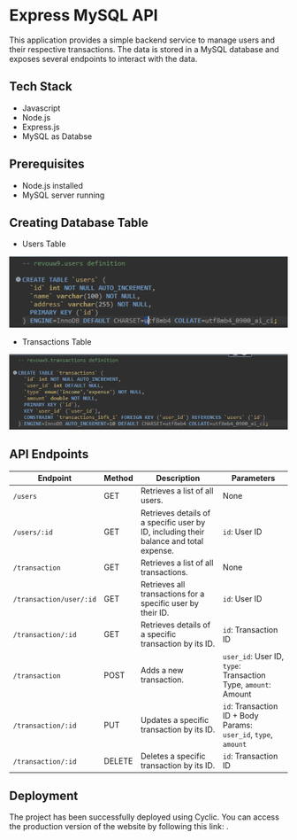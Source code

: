 # Express MySQL API

This application provides a simple backend service to manage users and their respective transactions. The data is stored in a MySQL database and exposes several endpoints to interact with the data.

## Tech Stack

- Javascript
- Node.js
- Express.js
- MySQL as Databse

## Prerequisites

- Node.js installed
- MySQL server running

## Creating Database Table

- Users Table

![users](users.png)

- Transactions Table

![trans](trans.png)

## API Endpoints

| Endpoint                | Method | Description                                                                            | Parameters                                                      |
| ----------------------- | ------ | -------------------------------------------------------------------------------------- | --------------------------------------------------------------- |
| `/users`                | GET    | Retrieves a list of all users.                                                         | None                                                            |
| `/users/:id`            | GET    | Retrieves details of a specific user by ID, including their balance and total expense. | `id`: User ID                                                   |
| `/transaction`          | GET    | Retrieves a list of all transactions.                                                  | None                                                            |
| `/transaction/user/:id` | GET    | Retrieves all transactions for a specific user by their ID.                            | `id`: User ID                                                   |
| `/transaction/:id`      | GET    | Retrieves details of a specific transaction by its ID.                                 | `id`: Transaction ID                                            |
| `/transaction`          | POST   | Adds a new transaction.                                                                | `user_id`: User ID, `type`: Transaction Type, `amount`: Amount  |
| `/transaction/:id`      | PUT    | Updates a specific transaction by its ID.                                              | `id`: Transaction ID + Body Params: `user_id`, `type`, `amount` |
| `/transaction/:id`      | DELETE | Deletes a specific transaction by its ID.                                              | `id`: Transaction ID                                            |

## Deployment

The project has been successfully deployed using Cyclic. You can access the production version of the website by following this link: []().
